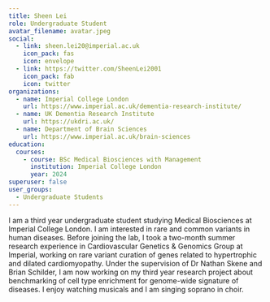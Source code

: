 ```yaml
---
title: Sheen Lei
role: Undergraduate Student
avatar_filename: avatar.jpeg
social:
  - link: sheen.lei20@imperial.ac.uk
    icon_pack: fas
    icon: envelope
  - link: https://twitter.com/SheenLei2001
    icon_pack: fab
    icon: twitter
organizations:
  - name: Imperial College London
    url: https://www.imperial.ac.uk/dementia-research-institute/
  - name: UK Dementia Research Institute
    url: https://ukdri.ac.uk/
  - name: Department of Brain Sciences
    url: https://www.imperial.ac.uk/brain-sciences
education:
  courses:
    - course: BSc Medical Biosciences with Management
      institution: Imperial College London
      year: 2024
superuser: false
user_groups:
  - Undergraduate Students
---
```

I am a third year undergraduate student studying Medical Biosciences at Imperial College London. I am interested in rare and common variants in human diseases. Before joining the lab, I took a two-month summer research experience in Cardiovascular Genetics & Genomics Group at Imperial, working on rare variant curation of genes related to hypertrophic and dilated cardiomyopathy.
Under the supervision of Dr Nathan Skene and Brian Schilder, I am now working on my third year research project about benchmarking of cell type enrichment for genome-wide signature of diseases. I enjoy watching musicals and I am singing soprano in choir.